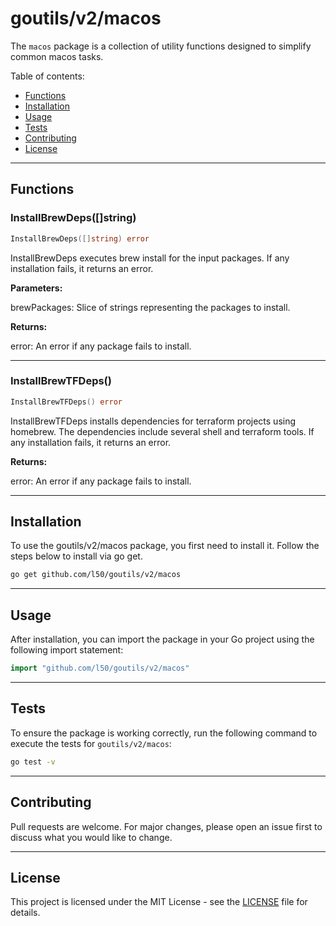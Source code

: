 # goutils/v2/macos

The `macos` package is a collection of utility functions
designed to simplify common macos tasks.

Table of contents:

- [Functions](#functions)
- [Installation](#installation)
- [Usage](#usage)
- [Tests](#tests)
- [Contributing](#contributing)
- [License](#license)

---

## Functions

### InstallBrewDeps([]string)

```go
InstallBrewDeps([]string) error
```

InstallBrewDeps executes brew install for the input packages.
If any installation fails, it returns an error.

**Parameters:**

brewPackages: Slice of strings representing the packages to install.

**Returns:**

error: An error if any package fails to install.

---

### InstallBrewTFDeps()

```go
InstallBrewTFDeps() error
```

InstallBrewTFDeps installs dependencies for terraform projects
using homebrew. The dependencies include several shell and
terraform tools. If any installation fails, it returns an error.

**Returns:**

error: An error if any package fails to install.

---

## Installation

To use the goutils/v2/macos package, you first need to install it.
Follow the steps below to install via go get.

```bash
go get github.com/l50/goutils/v2/macos
```

---

## Usage

After installation, you can import the package in your Go project
using the following import statement:

```go
import "github.com/l50/goutils/v2/macos"
```

---

## Tests

To ensure the package is working correctly, run the following
command to execute the tests for `goutils/v2/macos`:

```bash
go test -v
```

---

## Contributing

Pull requests are welcome. For major changes,
please open an issue first to discuss what
you would like to change.

---

## License

This project is licensed under the MIT
License - see the [LICENSE](../LICENSE)
file for details.
